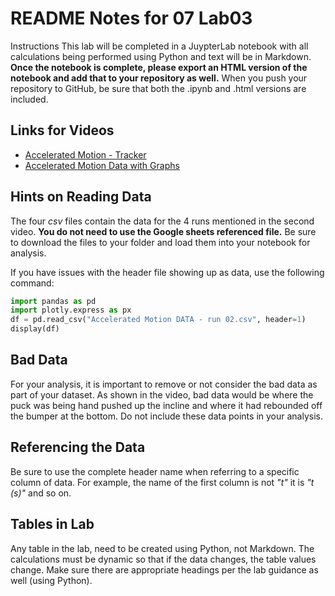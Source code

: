 # README Notes for 07 Lab03

Instructions
This lab will be completed in a JuypterLab notebook with all calculations being performed using Python and text will be in Markdown. **Once the notebook is complete, please export an HTML version of the notebook and add that to your repository as well.** When you push your repository to GitHub, be sure that both the .ipynb and .html versions are included.


## Links for Videos
* [Accelerated Motion - Tracker](https://www.youtube.com/watch?v=PSRaSouIm6M)
* [Accelerated Motion Data with Graphs](https://www.youtube.com/watch?v=tKaLO0VD7wA)


## Hints on Reading Data
The four *csv* files contain the data for the 4 runs mentioned in the second video. **You do not need to use the Google sheets referenced file.** Be sure to download the files to your folder and load them into your notebook for analysis.

If you have issues with the header file showing up as data, use the following command:
```python
import pandas as pd
import plotly.express as px
df = pd.read_csv("Accelerated Motion DATA - run 02.csv", header=1)
display(df)
```

## Bad Data
For your analysis, it is important to remove or not consider the bad data as part of your dataset. As shown in the video, bad data would be where the puck was being hand pushed up the incline and where it had rebounded off the bumper at the bottom. Do not include these data points in your analysis.

## Referencing the Data
Be sure to use the complete header name when referring to a specific column of data. For example, the name of the first column is not *"t"* it is *"t (s)"* and so on.

## Tables in Lab
Any table in the lab, need to be created using Python, not Markdown. The calculations must be dynamic so that if the data changes, the table values change. Make sure there are appropriate headings per the lab guidance as well (using Python).
